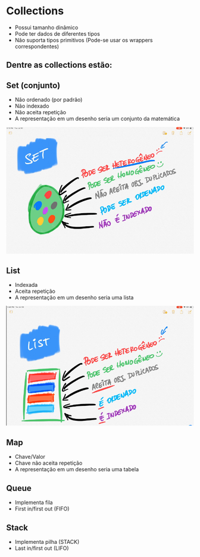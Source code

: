 # Collections

- Possui tamanho dinâmico
- Pode ter dados de diferentes tipos
- Não suporta tipos primitivos (Pode-se usar os wrappers correspondentes)

## Dentre as collections estão:

## Set (conjunto)
- Não ordenado (por padrão)
- Não indexado
- Não aceita repetição
- A representação em um desenho seria um conjunto da matemática

![Set](../images/set.png)


## List
- Indexada
- Aceita repetição
- A representação em um desenho seria uma lista

![List](../images/list.png)

## Map
- Chave/Valor
- Chave não aceita repetição
- A representação em um desenho seria uma tabela

## Queue
- Implementa fila
- First in/first out (FIFO)

## Stack
- Implementa pilha (STACK)
- Last in/first out (LIFO)